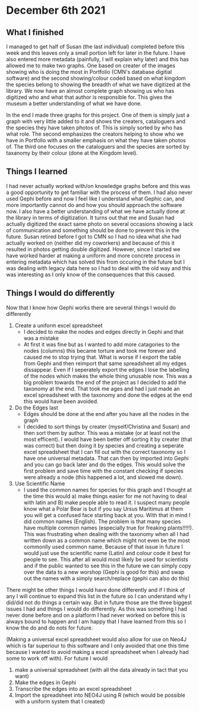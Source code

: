 # December 6th 2021

## What I finished

I managed to get half of Susan (the last individual) completed before this week and this leaves only a small portion left for later in the future. I have also entered more metadata (painfully, I will explain why later) and this has allowed me to make two graphs. One based on creater of the images showing who is doing the most in Portfolio (CMN's database digitial software) and the second showing/colour coded based on what kingdom the species belong to showing the breadth of what we have digitized at the library. We now have an almost complete graph showing us who has digitized who and what that author is responsible for. This gives the museum a better understanding of what we have done.

In the end I made three graphs for this project. One of them is simply just a graph with very little added to it and shows the creaters, cataloguers and the species they have taken photos of. This is simply sorted by who has what role. The second emphasizes the creators helping to show who we have in Portfolio with a smaller emphasis on what they have taken photos of. The third one focuses on the cataloguers and the species are sorted by taxanomy by their colour (done at the Kingdom level).

## Things I learned

I had never actually worked with/on knowledge graphs before and this was a good opportunity to get familiar with the process of them. I had also never used Gephi before and now I feel like I understand what Gephic can, and more importantly cannot do and how you should approach the software now. I also have a better understanding of what we have actually done at the library in terms of digitization. It turns out that me and Susan had actually digitized the exact same photo on several occasions showing a lack of communication and something should be done to prevent this in the future. Susan retired before I got to CMN so I had no idea what she had actually worked on (neither did my coworkers) and because of this it resulted in photos getting double digitized. However, since I started we have worked harder at making a uniform and more concrete process in entering metadata which has solved this from occuring in the future but I was dealing with legacy data here so I had to deal with the old way and this was interesting as I only know of the consequences that this caused.

## Things I would do differently

Now that I know how Gephi works there are several things I would do differently

1. Create a uniform excel spreadsheet
    * I decided to make the nodes and edges directly in Gephi and that was a mistake
    * At first it was fine but as I wanted to add more catagories to the nodes (columns) this became torture and took me forever and caused me to stop trying that. What is worse if I export the table from Gephi and then reimport that same spreadsheet all my edges dissappear. Even if I seperately export the edges I lose the labelling of the nodes which makes the whole thing unusable now. This was a big problem towards the end of the project as I decided to add the taxonomy at the end. That took me ages and had I just made an excel spreadsheet with the taxonomy and done the edges at the end this would have been avoided.
2. Do the Edges last
    * Edges should be done at the end after you have all the nodes in the graph
    * I decided to sort things by creater (myself/Christina and Susan) and then sort them by author. This was a mistake (or at least not the most efficent). I would have been better off sorting it by creater (that was correct) but then doing it by species and creating a seperate excel spreadsheet that I can fill out with the correct taxonomy so I have one universal metadata. That can then by imported into Gephi and you can go back later and do the edges. This would solve the first problem and save time with the constant checking if species were already a node (this happened a lot, and slowed me down).
3. Use Scientific Name
    * I used the common names for species for this graph and I thought at the time this would a) make things easier for me not having to deal with latin and B) make people able to read it. I suspect many people know what a Polar Bear is but if you say Ursus Maritimus at them you will get a confused face starting back at you. With that in mind I did common names (English). The problem is that many species have multiple common names (especially true for freaking plants!!!!!). This was frustrating when dealing with the taxonomy when all I had written down as a common name which might not even be the most commonlly used common name. Because of that issue in future I would just use the scientific name (Latin) and colour code it best for people to see. This after all would most likely be used for scientists and if the public wanted to see this in the future we can simply copy over the data to a new worshop (Gephi is good for this) and swap out the names with a simply search/replace (gephi can also do this)


There might be other things I would have done differently and if I think of any I will continue to expand this list in the future so I can understand why I did/did not do things a certain way. But in future those are the three biggest issues I had and things I would do differently. As this was something I had never done before and on a platform I had never worked on before this is always bound to happen and I am happy that I have learned from this so I know the do and do nots for future. 

(Making a universal excel spreadsheet would also allow for use on Neo4J which is far superiour to this software and I only avoided that one this time because I wanted to avoid making a excel spreadsheet when I already had some to work off with). For future I would
1. make a universal spreadsheet (with all the data already in tact that you want)
2. Make the edges in Gephi
3. Transcribe the edges into an excel spreadsheet
4. Import the spreadsheet into NEO4J using R (which would be possible with a uniform system that I created)
